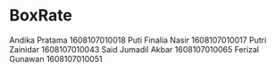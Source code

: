 # BoxRate </br>

Andika Pratama			1608107010018
Puti Finalia Nasir		1608107010017
Putri Zainidar			1608107010043
Said Jumadil Akbar		1608107010065
Ferizal Gunawan			1608107010051